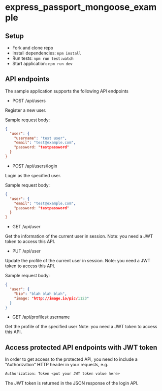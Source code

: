 # express_passport_mongoose_example

## Setup

- Fork and clone repo
- Install dependencies: `npm install`
- Run tests: `npm run test:watch`
- Start application: `npm run dev`

## API endpoints

The sample application supports the following API endpoints

- POST /api/users

Register a new user.

Sample request body:

```json
{
  "user": {
    "username": "test user",
    "email": "test@example.com",
    "password: "testpassword"
  }
}
```

- POST /api/users/login

Login as the specified user.

Sample request body:

```json
{
  "user": {
    "email": "test@example.com",
    "password: "testpassword"
  }
}
```

- GET /api/user

Get the information of the current user in session.
Note: you need a JWT token to access this API. 

- PUT /api/user

Update the profile of the current user in session.
Note: you need a JWT token to access this API. 

Sample request body:

```json
{
  "user": {
    "bio": "blah blah blah",
    "image: "http://image.io/pic/1123"
  }
}
```

- GET /api/profiles/:username

Get the profile of the specified user
Note: you need a JWT token to access this API. 

## Access protected API endpoints with JWT token

In order to get access to the protected API, you need to include a "Authorization" HTTP header in your requests, e.g.

```txt
Authorization: Token <put your JWT token value here>
```

The JWT token is returned in the JSON response of the login API.
